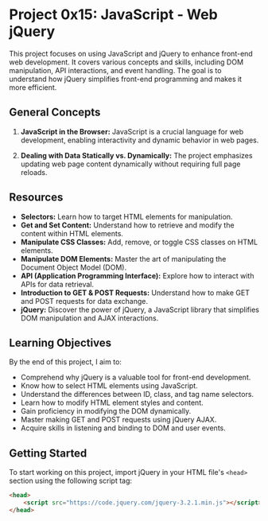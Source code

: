# Project 0x15: JavaScript - Web jQuery

This project focuses on using JavaScript and jQuery to enhance front-end web development. It covers various concepts and skills, including DOM manipulation, API interactions, and event handling. The goal is to understand how jQuery simplifies front-end programming and makes it more efficient.

## General Concepts

1. **JavaScript in the Browser:** JavaScript is a crucial language for web development, enabling interactivity and dynamic behavior in web pages.

2. **Dealing with Data Statically vs. Dynamically:** The project emphasizes updating web page content dynamically without requiring full page reloads.

## Resources

- **Selectors:** Learn how to target HTML elements for manipulation.
- **Get and Set Content:** Understand how to retrieve and modify the content within HTML elements.
- **Manipulate CSS Classes:** Add, remove, or toggle CSS classes on HTML elements.
- **Manipulate DOM Elements:** Master the art of manipulating the Document Object Model (DOM).
- **API (Application Programming Interface):** Explore how to interact with APIs for data retrieval.
- **Introduction to GET & POST Requests:** Understand how to make GET and POST requests for data exchange.
- **jQuery:** Discover the power of jQuery, a JavaScript library that simplifies DOM manipulation and AJAX interactions.

## Learning Objectives

By the end of this project, I aim to:

- Comprehend why jQuery is a valuable tool for front-end development.
- Know how to select HTML elements using JavaScript.
- Understand the differences between ID, class, and tag name selectors.
- Learn how to modify HTML element styles and content.
- Gain proficiency in modifying the DOM dynamically.
- Master making GET and POST requests using jQuery AJAX.
- Acquire skills in listening and binding to DOM and user events.

## Getting Started

To start working on this project, import jQuery in your HTML file's `<head>` section using the following script tag:

```html
<head>
    <script src="https://code.jquery.com/jquery-3.2.1.min.js"></script>
</head>
```

